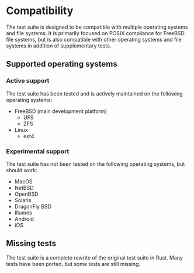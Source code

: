 # Compatibility

The test suite is designed to be compatible with multiple operating systems and file systems.
It is primarily focused on POSIX compliance for FreeBSD file systems, but is also compatible with other operating systems and file systems
in addition of supplementary tests.

## Supported operating systems

### Active support

The test suite has been tested and is actively maintained on the following operating systems:

- FreeBSD (main development platform)
  - UFS
  - ZFS
- Linux
  - ext4

### Experimental support

The test suite has not been tested on the following operating systems, but should work:

- MacOS
- NetBSD
- OpenBSD
- Solaris
- DragonFly BSD
- Illumos
- Android
- iOS

## Missing tests

The test suite is a complete rewrite of the original test suite in Rust. Many tests have been ported, but some tests are still missing.

<!-- cmdrun python3 ../compatibility_report.py -->
